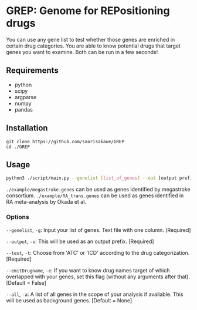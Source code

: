 # GREP: Genome for REPositioning drugs
You can use any gene list to test whether those genes are enriched in certain drug categories.
You are able to know potential drugs that target genes you want to examine.
Both can be run in a few seconds!

## Requirements
- python
- scipy
- argparse
- numpy
- pandas

## Installation
```{bash}
git clone https://github.com/saorisakaue/GREP
cd ./GREP
```

## Usage
```bash
python3 ./script/main.py --genelist [list_of_genes] --out [output prefix]  --test [ATC or ICD]
```

`./example/megastroke.genes` can be used as genes identified by megastroke consortium.
`./example/RA_trans.genes` can be used as genes identified in RA meta-analysis by Okada et al.

### Options
`--genelist`, `-g`:  Input your list of genes. Text file with one column. [Required]

`--output`, `-o`:  This will be used as an output prefix. [Required]

`--test`, `-t`:  Choose from 'ATC' or 'ICD' according to the drug categorization. [Required]

`--emitDrugname`, `-e`:  If you want to know drug names target of which overlapped with your genes, set this flag (without any arguments after that). [Default = False]

`--all`, `-a`: A list of all genes in the scope of your analysis if available. This will be used as background genes. [Default = None]
